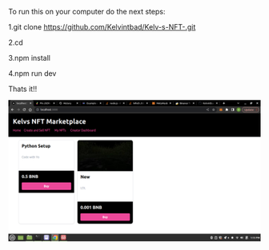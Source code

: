 To run this on your computer do the next steps:

1.git clone <https://github.com/Kelvintbad/Kelv-s-NFT-.git>


2.cd <repoclonefolder>

3.npm install

4.npm run dev 


Thats it!!


![Demo view](nftview.png)
